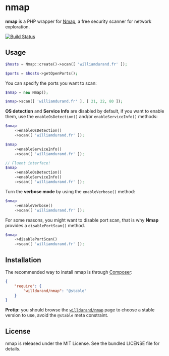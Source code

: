 nmap
====

**nmap** is a PHP wrapper for [Nmap](http://nmap.org/), a free security scanner
for network exploration.

[![Build
Status](https://travis-ci.org/willdurand/nmap.png?branch=master)](https://travis-ci.org/willdurand/nmap)


Usage
-----

```php
$hosts = Nmap::create()->scan([ 'williamdurand.fr' ]);

$ports = $hosts->getOpenPorts();
```

You can specify the ports you want to scan:

``` php
$nmap = new Nmap();

$nmap->scan([ 'williamdurand.fr' ], [ 21, 22, 80 ]);
```

**OS detection** and **Service Info** are disabled by default, if you want to
enable them, use the `enableOsDetection()` and/or `enableServiceInfo()` methods:

``` php
$nmap
    ->enableOsDetection()
    ->scan([ 'williamdurand.fr' ]);

$nmap
    ->enableServiceInfo()
    ->scan([ 'williamdurand.fr' ]);

// Fluent interface!
$nmap
    ->enableOsDetection()
    ->enableServiceInfo()
    ->scan([ 'williamdurand.fr' ]);
```

Turn the **verbose mode** by using the `enableVerbose()` method:

``` php
$nmap
    ->enableVerbose()
    ->scan([ 'williamdurand.fr' ]);
```

For some reasons, you might want to disable port scan, that is why **Nmap**
provides a `disablePortScan()` method.

``` php
$nmap
    ->disablePortScan()
    ->scan([ 'williamdurand.fr' ]);
```


Installation
------------

The recommended way to install nmap is through
[Composer](http://getcomposer.org/):

``` json
{
    "require": {
        "willdurand/nmap": "@stable"
    }
}
```


**Protip:** you should browse the
[`willdurand/nmap`](https://packagist.org/packages/willdurand/nmap)
page to choose a stable version to use, avoid the `@stable` meta constraint.


License
-------

nmap is released under the MIT License. See the bundled LICENSE file for
details.

